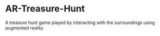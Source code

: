 # AR-Treasure-Hunt
A treasure hunt game played by interacting with the surroundings using augmented reality.
